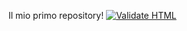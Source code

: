Il mio primo repository!
[![Validate HTML](https://github.com/Guadagnifacilionline/Guadagni.github.io/actions/workflows/html-validate.yml/badge.svg)](https://github.com/Guadagnifacilionline/Guadagni.github.io/actions/workflows/html-validate.yml)

